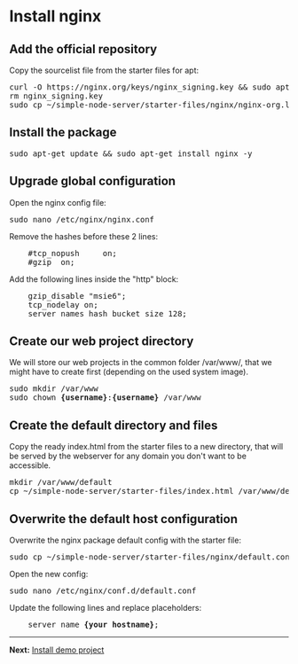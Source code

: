 # Install nginx

## Add the official repository

Copy the sourcelist file from the starter files for apt:  
<pre>
curl -O https://nginx.org/keys/nginx_signing.key &amp;&amp; sudo apt-key add ./nginx_signing.key
rm nginx_signing.key
sudo cp ~/simple-node-server/starter-files/nginx/nginx-org.list /etc/apt/sources.list.d/
</pre>

## Install the package

<pre>
sudo apt-get update &amp;&amp; sudo apt-get install nginx -y
</pre>

## Upgrade global configuration

Open the nginx config file:  
<pre>
sudo nano /etc/nginx/nginx.conf
</pre>

Remove the hashes before these 2 lines:
<pre>
    #tcp_nopush     on;
    #gzip  on;
</pre>

Add the following lines inside the "http" block:  
<pre>
    gzip_disable "msie6";
    tcp_nodelay on;
    server_names_hash_bucket_size 128;
</pre>

## Create our web project directory

We will store our web projects in the common folder /var/www/, that we might have to create first (depending on the used system image).

<pre>
sudo mkdir /var/www
sudo chown <b>{username}</b>:<b>{username}</b> /var/www
</pre>

## Create the default directory and files

Copy the ready index.html from the starter files to a new directory, that will be served by the webserver for any domain you don't want to be accessible.

<pre>
mkdir /var/www/default
cp ~/simple-node-server/starter-files/index.html /var/www/default/
</pre>

## Overwrite the default host configuration

Overwrite the nginx package default config with the starter file:  
<pre>
sudo cp ~/simple-node-server/starter-files/nginx/default.conf /etc/nginx/conf.d/default.conf
</pre>

Open the new config:  
<pre>
sudo nano /etc/nginx/conf.d/default.conf
</pre>

Update the following lines and replace placeholders:  
<pre>
    server_name <b>{your hostname}</b>;
</pre>

---
__Next:__ [Install demo project](./install-a-demo-project.md)

